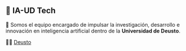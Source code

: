 ## 🤖 IA-UD Tech

🚀 Somos el equipo encargado de impulsar la investigación, desarrollo e innovación en inteligencia artificial dentro de la **Universidad de Deusto**.

👩‍💻 [Deusto](https://www.deusto.es/es/inicio)


<!--

Rubén: Full placeholder, podemos cambiarlo en el futuro. Es nuestra carta de presentación, por si a alguien se le ocurre algo.

**Here are some ideas to get you started:**

🙋‍♀️ A short introduction - what is your organization all about?
🌈 Contribution guidelines - how can the community get involved?
👩‍💻 Useful resources - where can the community find your docs? Is there anything else the community should know?
🍿 Fun facts - what does your team eat for breakfast?
🧙 Remember, you can do mighty things with the power of [Markdown](https://docs.github.com/github/writing-on-github/getting-started-with-writing-and-formatting-on-github/basic-writing-and-formatting-syntax)
-->
